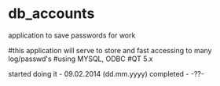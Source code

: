 db_accounts
===========

application to save passwords for work

#this application will serve to store and fast accessing to many log/passwd's 
#using MYSQL, ODBC
#QT 5.x

started doing it - 09.02.2014 (dd.mm.yyyy)
completed - -??-
